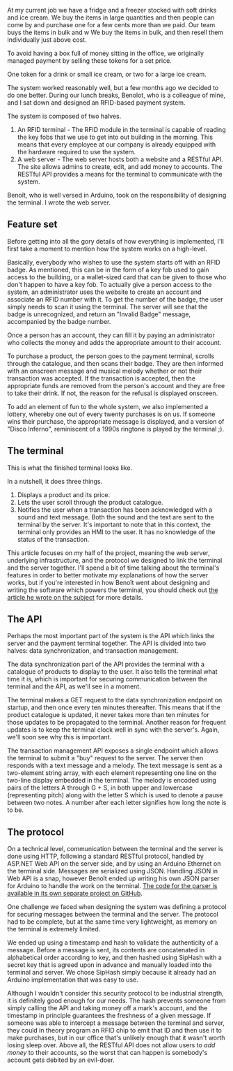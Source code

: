 At my current job we have a fridge and a freezer stocked with soft drinks and ice cream. We buy the items in large quantities and then people can come by and purchase one for a few cents more than we paid. Our team buys the items in bulk and w We buy the items in bulk, and then resell them individually just above cost.

To avoid having a box full of money sitting in the office, we originally managed payment by selling these tokens for a set price.

One token for a drink or small ice cream, or two for a large ice cream.

The system worked reasonably well, but a few months ago we decided to do one better. During our lunch breaks, Benoîot, who is a colleague of mine, and I sat down and designed an RFID-based payment system.

The system is composed of two halves.

1. An RFID terminal - The RFID module in the terminal is capable of reading the key fobs that we use to get into out building in the morning. This means that every employee at our company is already equipped with the hardware required to use the system.
2. A web server - The web server hosts both a website and a RESTful API. The site allows admins to create, edit, and add money to accounts. The RESTful API provides a means for the terminal to communicate with the system.

Benoît, who is well versed in Arduino, took on the responsibility of designing the terminal. I wrote the web server.

## Feature set
Before getting into all the gory details of how everything is implemented, I'll first take a moment to mention how the system works on a high-level.

Basically, everybody who wishes to use the system starts off with an RFID badge. As mentioned, this can be in the form of a key fob used to gain access to the building, or a wallet-sized card that can be given to those who don't happen to have a key fob. To actually give a person access to the system, an administrator uses the website to create an account and associate an RFID number with it. To get the number of the badge, the user simply needs to scan it using the terminal. The server will see that the badge is unrecognized, and return an "Invalid Badge" message, accompanied by the badge number. 

Once a person has an account, they can fill it by paying an administrator who collects the money and adds the appropriate amount to their account.

To purchase a product, the person goes to the payment terminal, scrolls through the catalogue, and then scans their badge. They are then informed with an onscreen message and musical melody whether or not their transaction was accepted. If the transaction is accepted, then the appropriate funds are removed from the person's account and they are free to take their drink. If not, the reason for the refusal is displayed onscreen.

To add an element of fun to the whole system, we also implemented a lottery, whereby one out of every twenty purchases is on us. If someone wins their purchase, the appropriate message is displayed, and a version of "Disco Inferno", reminiscent of a 1990s ringtone is played by the terminal ;).

## The terminal
This is what the finished terminal looks like.



In a nutshell, it does three things.

1. Displays a product and its price.
2. Lets the user scroll through the product catalogue.
3. Notifies the user when a transaction has been acknowledged with a sound and text message. Both the sound and the text are sent to the terminal by the server. It's important to note that in this context, the terminal only provides an HMI to the user. It has no knowledge of the status of the transaction.

This article focuses on my half of the project, meaning the web server, underlying infrastructure, and the protocol we designed to link the terminal and the server together. I'll spend a bit of time talking about the terminal's features in order to better motivate my explanations of how the server works, but if you're interested in how Benoît went about designing and writing the software which powers the terminal, you should check out [the article he wrote on the subject](http://blog.benoitblanchon.fr/rfid-payment-terminal/) for more details.


## The API
Perhaps the most important part of the system is the API which links the server and the payment terminal together. The API is divided into two halves: data synchronization, and transaction management.

The data synchronization part of the API provides the terminal with a catalogue of products to display to the user. It also tells the terminal what time it is, which is important for securing communication between the terminal and the API, as we'll see in a moment.

The terminal makes a GET request to the data synchronization endpoint on startup, and then once every ten minutes thereafter. This means that if the product catalogue is updated, it never takes more than ten minutes for those updates to be propagated to the terminal. Another reason for frequent updates is to keep the terminal clock well in sync with the server's. Again, we'll soon see why this is important.

The transaction management API exposes a single endpoint which allows the terminal to submit a "buy" request to the server. The server then responds with a text message and a melody. The text message is sent as a two-element string array, with each element representing one line on the two-line display embedded in the terminal. The melody is encoded using pairs of the letters A through G + S, in both upper and lowercase (representing pitch) along with the letter S which is used to denote a pause between two notes. A number after each letter signifies how long the note is to be.

## The protocol
On a technical level, communication between the terminal and the server is done using HTTP, following a standard RESTful protocol, handled by ASP.NET Web API on the server side, and by using an Arduino Ethernet on the terminal side. Messages are serialized using JSON. Handling JSON in Web API is a snap, however Benoît ended up writing his own JSON parser for Arduino to handle the work on the terminal. [The code for the parser is available in its own  separate project on GitHub](https://github.com/bblanchon/ArduinoJsonParser).

One challenge we faced when designing the system was defining a protocol for securing messages between the terminal and the server. The protocol had to be complete, but at the same time very lightweight, as memory on the terminal is extremely limited.

We ended up using a timestamp and hash to validate the authenticity of a message. Before a message is sent, its contents are concatenated in alphabetical order according to key, and then hashed using SipHash with a secret key that is agreed upon in advance and manually loaded into the terminal and server. We chose SipHash simply because it already had an Arduino implementation that was easy to use.

Although I wouldn't consider this security protocol to be industrial strength, it is definitely good enough for our needs. The hash prevents someone from simply calling the API and taking money off a mark's account, and the timestamp in principle guarantees the freshness of a given message. If someone was able to intercept a message between the terminal and server, they could in theory program an RFID chip to emit that ID and then use it to make purchases, but in our office that's unlikely enough that it wasn't worth losing sleep over. Above all, the RESTful API does not allow users to *add money* to their accounts, so the worst that can happen is somebody's account gets debited by an evil-doer.